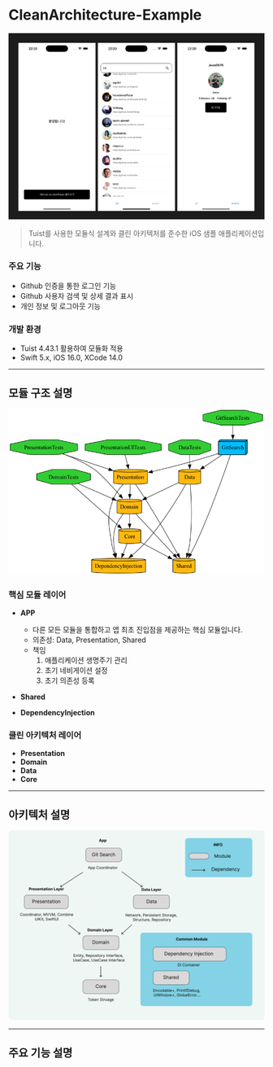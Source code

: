 # CleanArchitecture-Example
<img src="/Images/image.png">

> Tuist를 사용한 모듈식 설계와 클린 아키텍처를 준수한 iOS 샘플 애플리케이션입니다. 

### 주요 기능
- Github 인증을 통한 로그인 기능
- Github 사용자 검색 및 상세 결과 표시
- 개인 정보 및 로그아웃 기능
   
### 개발 환경 
- Tuist 4.43.1 활용하여 모듈화 적용 
- Swift 5.x, iOS 16.0, XCode 14.0
--- 
## 모듈 구조 설명 
<img src="graph.png">

### 핵심 모듈 레이어
- **APP**
   - 다른 모든 모듈을 통합하고 앱 최초 진입점을 제공하는 핵심 모듈입니다. 
   - 의존성: Data, Presentation, Shared
   - 책임
      1. 애플리케이션 생명주기 관리 
      2. 초기 네비게이션 설정
      3. 초기 의존성 등록 
- **Shared**

- **DependencyInjection**

### 클린 아키텍처 레이어
- **Presentation**
- **Domain**
- **Data**
- **Core**


--- 
## 아키텍처 설명 

<img src="/Images/Group.png">

--- 
## 주요 기능 설명 



